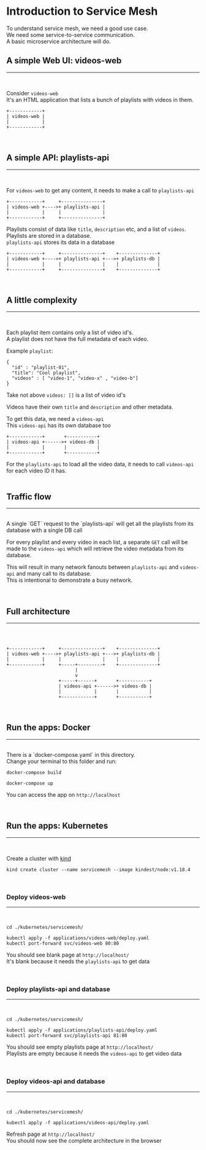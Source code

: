 # Introduction to Service Mesh

To understand service mesh, we need a good use case. <br/>
We need some service-to-service communication. <br/>
A basic microservice architecture will do. <br/>

## A simple Web UI: videos-web
<hr/>
<br/>

Consider `videos-web` <br/>
It's an HTML application that lists a bunch of playlists with videos in them.

```
+------------+
| videos-web |
|            |
+------------+
```
<br/>

## A simple API: playlists-api
<hr/>
<br/>

For `videos-web` to get any content, it needs to make a call to `playlists-api`

```
+------------+     +---------------+
| videos-web +---->+ playlists-api |
|            |     |               |
+------------+     +---------------+

```

Playlists consist of data like `title`, `description` etc, and a list of `videos`. <br/>
Playlists are stored in a database. <br/>
`playlists-api` stores its data in a database

```
+------------+     +---------------+    +--------------+
| videos-web +---->+ playlists-api +--->+ playlists-db |
|            |     |               |    |              |
+------------+     +---------------+    +--------------+

```

<br/>

## A little complexity
<hr/>
<br/>

Each playlist item contains only a list of video id's. <br/>
A playlist does not have the full metadata of each video. <br/>

Example `playlist`:
```
{
  "id" : "playlist-01",
  "title": "Cool playlist",
  "videos" : [ "video-1", "video-x" , "video-b"]
}
```
Take not above `videos: []` is a list of video id's <br/>

Videos have their own `title` and `description` and other metadata. <br/>

To get this data, we need a `videos-api` <br/>
This `videos-api` has its own database too <br/>

```
+------------+       +-----------+
| videos-api +------>+ videos-db |
|            |       |           |
+------------+       +-----------+
```

For the `playlists-api` to load all the video data, it needs to call `videos-api` for each video ID it has.<br/>
<br/>

## Traffic flow
<hr/>
<br/>
A single `GET` request to the `playlists-api` will get all the playlists 
from its database with a single DB call <br/>

For every playlist and every video in each list, a separate `GET` call will be made to the `videos-api` which will
retrieve the video metadata from its database. <br/>

This will result in many network fanouts between `playlists-api` and `videos-api` and many call to its database. <br/>
This is intentional to demonstrate a busy network.

<br/>

## Full architecture
<hr/>
<br/>

```

+------------+     +---------------+    +--------------+
| videos-web +---->+ playlists-api +--->+ playlists-db |
|            |     |               |    |              |
+------------+     +-----+---------+    +--------------+
                         |
                         v
                   +-----+------+       +-----------+
                   | videos-api +------>+ videos-db |
                   |            |       |           |
                   +------------+       +-----------+

```
<br/>

## Run the apps: Docker
<hr/>
<br/>
There is a `docker-compose.yaml`  in this directory. <br/>
Change your terminal to this folder and run:

```
docker-compose build

docker-compose up

```

You can access the app on `http://localhost` 

<br/>

## Run the apps: Kubernetes 
<hr/>
<br/>

Create a cluster with [kind](https://kind.sigs.k8s.io/docs/user/quick-start/)

```
kind create cluster --name servicemesh --image kindest/node:v1.18.4
```
<br/>

### Deploy videos-web

<hr/>
<br/>

```
cd ./kubernetes/servicemesh/

kubectl apply -f applications/videos-web/deploy.yaml
kubectl port-forward svc/videos-web 80:80

```

You should see blank page at `http://localhost/` <br/>
It's blank because it needs the `playlists-api` to get data

<br/>

### Deploy playlists-api and database

<hr/>
<br/>

```
cd ./kubernetes/servicemesh/

kubectl apply -f applications/playlists-api/deploy.yaml
kubectl port-forward svc/playlists-api 81:80

```

You should see empty playlists page at `http://localhost/` <br/>
Playlists are empty because it needs the `videos-api` to get video data <br/>

<br/>

### Deploy videos-api and database

<hr/>
<br/>

```
cd ./kubernetes/servicemesh/

kubectl apply -f applications/videos-api/deploy.yaml

```

Refresh page at `http://localhost/` <br/>
You should now see the complete architecture in the browser <br/>